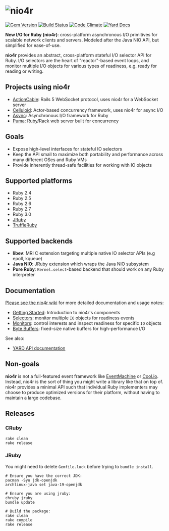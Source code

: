 # ![nio4r](https://raw.github.com/socketry/nio4r/master/logo.png)

[![Gem Version](https://badge.fury.io/rb/nio4r.svg)](http://rubygems.org/gems/nio4r)
[![Build Status](https://github.com/socketry/nio4r/workflows/nio4r/badge.svg?branch=master&event=push)](https://github.com/socketry/nio4r/actions?query=workflow:nio4r)
[![Code Climate](https://codeclimate.com/github/socketry/nio4r.svg)](https://codeclimate.com/github/socketry/nio4r)
[![Yard Docs](https://img.shields.io/badge/yard-docs-blue.svg)](http://www.rubydoc.info/gems/nio4r/2.2.0)

**New I/O for Ruby (nio4r)**: cross-platform asynchronous I/O primitives for
scalable network clients and servers. Modeled after the Java NIO API, but
simplified for ease-of-use.

**nio4r** provides an abstract, cross-platform stateful I/O selector API for Ruby.
I/O selectors are the heart of "reactor"-based event loops, and monitor
multiple I/O objects for various types of readiness, e.g. ready for reading or
writing.

## Projects using nio4r

  - [ActionCable](https://rubygems.org/gems/actioncable): Rails 5 WebSocket protocol, uses nio4r for a WebSocket server
  - [Celluloid](https://github.com/celluloid/celluloid-io): Actor-based concurrency framework, uses nio4r for async I/O
  - [Async](https://github.com/socketry/async): Asynchronous I/O framework for Ruby
  - [Puma](https://github.com/puma/puma): Ruby/Rack web server built for concurrency

## Goals

  - Expose high-level interfaces for stateful IO selectors
  - Keep the API small to maximize both portability and performance across many
    different OSes and Ruby VMs
  - Provide inherently thread-safe facilities for working with IO objects

## Supported platforms

  - Ruby 2.4
  - Ruby 2.5
  - Ruby 2.6
  - Ruby 2.7
  - Ruby 3.0
  - [JRuby](https://github.com/jruby/jruby)
  - [TruffleRuby](https://github.com/oracle/truffleruby)

## Supported backends

  - **libev**: MRI C extension targeting multiple native IO selector APIs (e.g epoll, kqueue)
  - **Java NIO**: JRuby extension which wraps the Java NIO subsystem
  - **Pure Ruby**: `Kernel.select`-based backend that should work on any Ruby interpreter

## Documentation

[Please see the nio4r wiki](https://github.com/socketry/nio4r/wiki)
for more detailed documentation and usage notes:

  - [Getting Started](https://github.com/socketry/nio4r/wiki/Getting-Started): Introduction to nio4r's components
  - [Selectors](https://github.com/socketry/nio4r/wiki/Selectors): monitor multiple `IO` objects for readiness events
  - [Monitors](https://github.com/socketry/nio4r/wiki/Monitors): control interests and inspect readiness for specific `IO` objects
  - [Byte Buffers](https://github.com/socketry/nio4r/wiki/Byte-Buffers): fixed-size native buffers for high-performance I/O

See also:

  - [YARD API documentation](http://www.rubydoc.info/gems/nio4r/frames)

## Non-goals

**nio4r** is not a full-featured event framework like [EventMachine](https://github.com/eventmachine/eventmachine) or [Cool.io](https://coolio.github.io/).
Instead, nio4r is the sort of thing you might write a library like that on
top of. nio4r provides a minimal API such that individual Ruby implementers
may choose to produce optimized versions for their platform, without having
to maintain a large codebase.

## Releases

### CRuby

    rake clean
    rake release

### JRuby

You might need to delete `Gemfile.lock` before trying to `bundle install`.

    # Ensure you have the correct JDK:
    pacman -Syu jdk-openjdk
    archlinux-java set java-19-openjdk
    
    # Ensure you are using jruby:
    chruby jruby
    bundle update
    
    # Build the package:
    rake clean
    rake compile
    rake release

